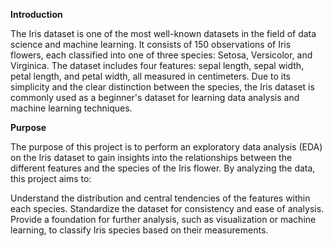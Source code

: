 **Introduction**

The Iris dataset is one of the most well-known datasets in the field of data science and machine learning. It consists of 150 observations of Iris flowers, each classified into one of three species: Setosa, Versicolor, and Virginica. The dataset includes four features: sepal length, sepal width, petal length, and petal width, all measured in centimeters. Due to its simplicity and the clear distinction between the species, the Iris dataset is commonly used as a beginner's dataset for learning data analysis and machine learning techniques.

**Purpose**

The purpose of this project is to perform an exploratory data analysis (EDA) on the Iris dataset to gain insights into the relationships between the different features and the species of the Iris flower. By analyzing the data, this project aims to:

Understand the distribution and central tendencies of the features within each species.
Standardize the dataset for consistency and ease of analysis.
Provide a foundation for further analysis, such as visualization or machine learning, to classify Iris species based on their measurements.
